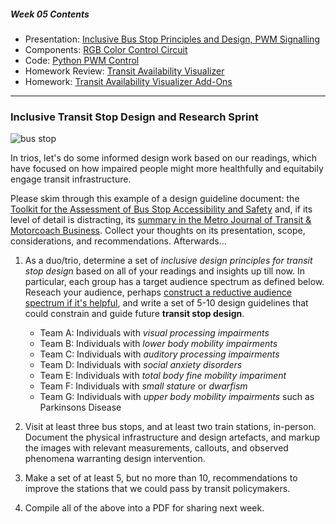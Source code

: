 ##### Week 05 Contents
- Presentation: [Inclusive Bus Stop Principles and Design, PWM Signalling](readme.md)
- Components: [RGB Color Control Circuit](circuits.md)
- Code: [Python PWM Control](python-gpio.md)
- Homework Review: [Transit Availability Visualizer](homework-answers.md)
- Homework: [Transit Availability Visualizer Add-Ons](homework.md)

-----

### Inclusive Transit Stop Design and Research Sprint

![bus stop](https://pbs.twimg.com/media/DAmCRsMXcAACX7v.jpg)

In trios, let's do some informed design work based on our readings, which have focused on how impaired people might more healthfully and equitabily engage transit infrastructure.

Please skim through this example of a design guideline document: the [Toolkit for the Assessment of Bus Stop Accessibility and Safety](https://www.nadtc.org/wp-content/uploads/NADTC-Toolkit-for-the-Assessment-of-Bus-Stop-Accessibility.pdf) and, if its level of detail is distracting, its [summary in the Metro Journal of Transit & Motorcoach Business](https://www.metro-magazine.com/accessibility/article/721873/step-by-step-designing-and-building-accessible-bus-stops). Collect your thoughts on its presentation, scope, considerations, and recommendations. Afterwards...

1. As a duo/trio, determine a set of *inclusive design principles for transit stop design* based on all of your readings and insights up till now. In particular, each group has a target audience spectrum as defined below. Reseach your audience, perhaps [construct a reductive audience spectrum if it's helpful](https://medium.com/microsoft-design/kill-your-personas-1c332d4908cc), and write a set of 5-10 design guidelines that could constrain and guide future **transit stop design**.

	- Team A: Individuals with *visual processing impairments*
	- Team B: Individuals with *lower body mobility impairments*
	- Team C: Individuals with *auditory processing impairments*
	- Team D: Individuals with *social anxiety disorders* 
	- Team E: Individuals with *total body fine mobility impariment*
	- Team F: Individuals with *small stature* or *dwarfism*
	- Team G: Individuals with *upper body mobility impairments* such as Parkinsons Disease

2. Visit at least three bus stops, and at least two train stations, in-person. Document the physical infrastructure and design artefacts, and markup the images with relevant measurements, callouts, and observed phenomena warranting design intervention.

3. Make a set of at least 5, but no more than 10, recommendations to improve the stations that we could pass by transit policymakers.

4. Compile all of the above into a PDF for sharing next week.
